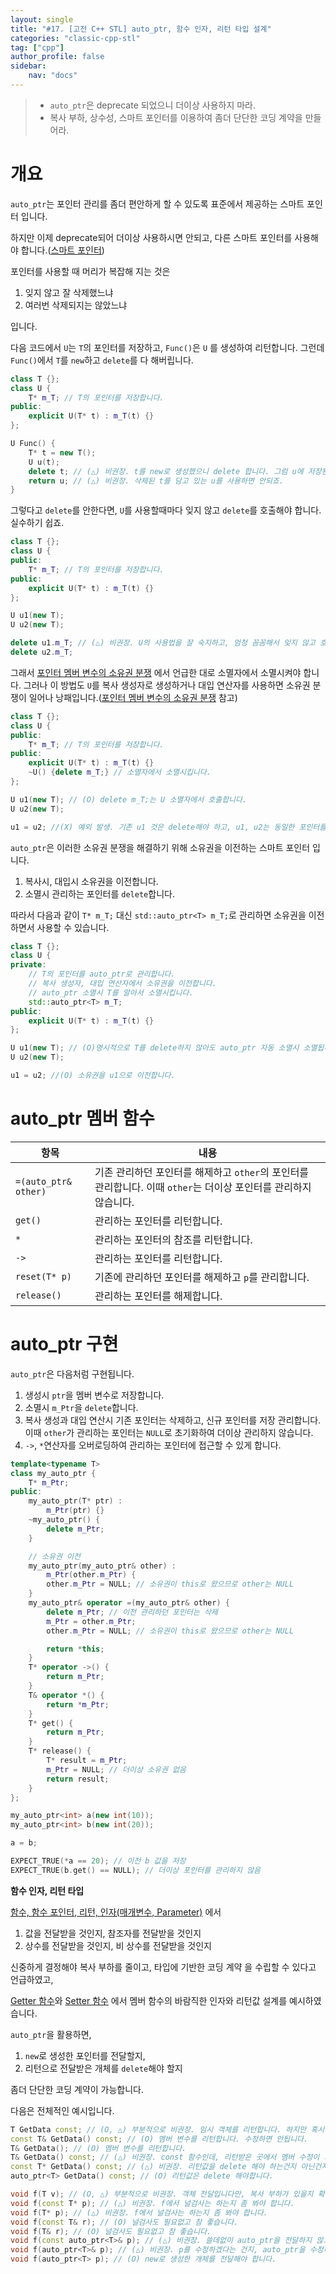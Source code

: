 ```yaml
---
layout: single
title: "#17. [고전 C++ STL] auto_ptr, 함수 인자, 리턴 타입 설계"
categories: "classic-cpp-stl"
tag: ["cpp"]
author_profile: false
sidebar: 
    nav: "docs"
---
```


> * `auto_ptr`은 deprecate 되었으니 더이상 사용하지 마라.
> * 복사 부하, 상수성, 스마트 포인터를 이용하여 좀더 단단한 코딩 계약을 만들어라.

# 개요

`auto_ptr`는 포인터 관리를 좀더 편안하게 할 수 있도록 표준에서 제공하는 스마트 포인터 입니다.

하지만 이제 deprecate되어 더이상 사용하시면 안되고, 다른 스마트 포인터를 사용해야 합니다.([스마트 포인터](https://tango1202.github.io/cpp-coding-pattern/cpp-coding-pattern-smart-pointer/))

포인터를 사용할 때 머리가 복잡해 지는 것은 

1. 잊지 않고 잘 삭제했느냐
2. 여러번 삭제되지는 않았느냐

입니다.

다음 코드에서 `U`는 `T`의 포인터를 저장하고, `Func()`은 `U` 를 생성하여 리턴합니다. 그런데 `Func()`에서 `T`를 `new`하고 `delete`를 다 해버립니다.

```cpp
class T {};
class U {
    T* m_T; // T의 포인터를 저장합니다.
public:
    explicit U(T* t) : m_T(t) {}
};

U Func() {
    T* t = new T();
    U u(t);
    delete t; // (△) 비권장. t를 new로 생성했으니 delete 합니다. 그럼 u에 저장된 t는 어쩔까요?
    return u; // (△) 비권장. 삭제된 t를 담고 있는 u를 사용하면 안되죠.
} 
```

그렇다고 `delete`를 안한다면, `U`를 사용할때마다 잊지 않고 `delete`를 호출해야 합니다. 실수하기 쉽죠.

```cpp
class T {};
class U {
public:
    T* m_T; // T의 포인터를 저장합니다.
public:
    explicit U(T* t) : m_T(t) {}
};

U u1(new T);
U u2(new T);

delete u1.m_T; // (△) 비권장. U의 사용법을 잘 숙지하고, 엄청 꼼꼼해서 잊지 않고 호출해야 합니다.
delete u2.m_T;
```

그래서 [포인터 멤버 변수의 소유권 분쟁](https://tango1202.github.io/classic-cpp-oop/classic-cpp-oop-constructors/#%ED%8F%AC%EC%9D%B8%ED%84%B0-%EB%A9%A4%EB%B2%84-%EB%B3%80%EC%88%98%EC%9D%98-%EC%86%8C%EC%9C%A0%EA%B6%8C-%EB%B6%84%EC%9F%81) 에서 언급한 대로 소멸자에서 소멸시켜야 합니다. 그러나 이 방법도 `U`를 복사 생성자로 생성하거나 대입 연산자를 사용하면 소유권 분쟁이 일어나 낭패입니다.([포인터 멤버 변수의 소유권 분쟁](https://tango1202.github.io/classic-cpp-oop/classic-cpp-oop-constructors/#%ED%8F%AC%EC%9D%B8%ED%84%B0-%EB%A9%A4%EB%B2%84-%EB%B3%80%EC%88%98%EC%9D%98-%EC%86%8C%EC%9C%A0%EA%B6%8C-%EB%B6%84%EC%9F%81) 참고)

```cpp
class T {};
class U {
public:
    T* m_T; // T의 포인터를 저장합니다.
public:
    explicit U(T* t) : m_T(t) {}
    ~U() {delete m_T;} // 소멸자에서 소멸시킵니다.
};

U u1(new T); // (O) delete m_T;는 U 소멸자에서 호출합니다.
U u2(new T);

u1 = u2; //(X) 예외 발생. 기존 u1 것은 delete해야 하고, u1, u2는 동일한 포인터를 소유합니다. 누가 삭제해야 하나요?
```

`auto_ptr`은 이러한 소유권 분쟁을 해결하기 위해 소유권을 이전하는 스마트 포인터 입니다.

1. 복사시, 대입시 소유권을 이전합니다.
2. 소멸시 관리하는 포인터를 `delete`합니다.

따라서 다음과 같이 `T* m_T;` 대신 `std::auto_ptr<T> m_T;`로 관리하면 소유권을 이전하면서 사용할 수 있습니다.

```cpp
class T {};
class U {
private:
    // T의 포인터를 auto_ptr로 관리합니다.
    // 복사 생성자, 대입 연산자에서 소유권을 이전합니다.
    // auto_ptr 소멸시 T를 알아서 소멸시킵니다. 
    std::auto_ptr<T> m_T;
public:
    explicit U(T* t) : m_T(t) {}
};

U u1(new T); // (O)명시적으로 T를 delete하지 않아도 auto_ptr 자동 소멸시 소멸됩니다.
U u2(new T);

u1 = u2; //(O) 소유권을 u1으로 이전합니다.
```

# auto_ptr 멤버 함수

|항목|내용|
|--|--|
|`=(auto_ptr& other)`|기존 관리하던 포인터를 해제하고 `other`의 포인터를 관리합니다. 이때 `other`는 더이상 포인터를 관리하지 않습니다.|
|`get()`|관리하는 포인터를 리턴합니다.|
|`*`|관리하는 포인터의 참조를 리턴합니다.|
|`->`|관리하는 포인터를 리턴합니다.|
|`reset(T* p)`|기존에 관리하던 포인터를 해제하고 `p`를 관리합니다.|
|`release()`|관리하는 포인터를 해제합니다.|

# auto_ptr 구현

`auto_ptr`은 다음처럼 구현됩니다.

1. 생성시 `ptr`을 멤버 변수로 저장합니다.
2. 소멸시 `m_Ptr`을 `delete`합니다.
3. 복사 생성과 대입 연산시 기존 포인터는 삭제하고, 신규 포인터를 저장 관리합니다. 이때 `other`가 관리하는 포인터는 `NULL`로 초기화하여 더이상 관리하지 않습니다.
4. `->`, `*`연산자를 오버로딩하여 관리하는 포인터에 접근할 수 있게 합니다.

```cpp
template<typename T>
class my_auto_ptr { 
    T* m_Ptr; 
public:
    my_auto_ptr(T* ptr) : 
        m_Ptr(ptr) {}
    ~my_auto_ptr() {
        delete m_Ptr;
    }

    // 소유권 이전
    my_auto_ptr(my_auto_ptr& other) : 
        m_Ptr(other.m_Ptr) { 
        other.m_Ptr = NULL; // 소유권이 this로 왔으므로 other는 NULL 
    }
    my_auto_ptr& operator =(my_auto_ptr& other) { 
        delete m_Ptr; // 이전 관리하던 포인터는 삭제
        m_Ptr = other.m_Ptr; 
        other.m_Ptr = NULL; // 소유권이 this로 왔으므로 other는 NULL 

        return *this;
    } 
    T* operator ->() {
        return m_Ptr;
    } 
    T& operator *() {
        return *m_Ptr;
    } 
    T* get() {
        return m_Ptr;
    } 
    T* release() { 
        T* result = m_Ptr; 
        m_Ptr = NULL; // 더이상 소유권 없음
        return result; 
    }
};

my_auto_ptr<int> a(new int(10));
my_auto_ptr<int> b(new int(20));

a = b;

EXPECT_TRUE(*a == 20); // 이전 b 값을 저장
EXPECT_TRUE(b.get() == NULL); // 더이상 포인터를 관리하지 않음
```

**함수 인자, 리턴 타입**

[함수, 함수 포인터, 리턴, 인자(매개변수, Parameter)](https://tango1202.github.io/classic-cpp-guide/classic-cpp-guide-function/) 에서 


1. 값을 전달받을 것인지, 참조자를 전달받을 것인지
2. 상수를 전달받을 것인지, 비 상수를 전달받을 것인지

신중하게 결정해야 복사 부하를 줄이고, 타입에 기반한 코딩 계약 을 수립할 수 있다고 언급하였고,

[Getter 함수](https://tango1202.github.io/classic-cpp-oop/classic-cpp-oop-member-function/#getter-%ED%95%A8%EC%88%98)와 [Setter 함수](https://tango1202.github.io/classic-cpp-oop/classic-cpp-oop-member-function/#setter-%ED%95%A8%EC%88%98) 에서 멤버 함수의 바람직한 인자와 리턴값 설계를 예시하였습니다.

`auto_ptr`을 활용하면, 

1. `new`로 생성한 포인터를 전달할지, 
2. 리턴으로 전달받은 개체를 `delete`해야 할지

좀더 단단한 코딩 계약이 가능합니다.

다음은 전체적인 예시입니다.

```cpp
T GetData const; // (O, △) 부분적으로 비권장. 임시 객체를 리턴합니다. 하지만 혹시 멤버 변수를 리턴하는지 확인해 봐야 합니다.
const T& GetData() const; // (O) 멤버 변수를 리턴합니다. 수정하면 안됩니다.
T& GetData(); // (O) 멤버 변수를 리턴합니다.
T& GetData() const; // (△) 비권장. const 함수인데, 리턴받은 곳에서 멤버 수정이 가능합니다.
const T* GetData() const; // (△) 비권장. 리턴값을 delete 해야 하는건지 아닌건지 좀 모호합니다.
auto_ptr<T> GetData() const; // (O) 리턴값은 delete 해야합니다.

void f(T v); // (O, △) 부분적으로 비권장. 객체 전달입니다만, 복사 부하가 있을지 확인해 봐야 합니다.
void f(const T* p); // (△) 비권장. f에서 널검사는 하는지 좀 봐야 합니다.
void f(T* p); // (△) 비권장. f에서 널검사는 하는지 좀 봐야 합니다.
void f(const T& r); // (O) 널검사도 필요없고 참 좋습니다.
void f(T& r); // (O) 널검사도 필요없고 참 좋습니다.
void f(const auto_ptr<T>& p); // (△) 비권장. 쓸데없이 auto_ptr을 전달하지 않고, f(const T& r)이나, f(T& r)을 사용하는게 낫습니다.
void f(auto_ptr<T>& p); // (△) 비권장. p를 수정하겠다는 건지, auto_ptr을 수정하겠다는 건지 불분명 합니다. f(const T& r)이나, f(T& r)을 사용하는게 낫습니다.
void f(auto_ptr<T> p); // (O) new로 생성한 개체를 전달해야 합니다.
```


